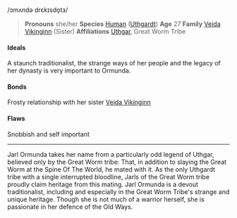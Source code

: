 /ɔmʌndə drɛkɪsdo̞tɜ/

> **Pronouns** she/her
> **Species** [Human](../../Species/Homonids/Humans.md) ([Uthgardt](index.md))
> **Age** 27
> **Family** [Veida Vikinginn](Veida%20Vikinginn.md) (Sister)
> **Affiliations** [Uthgar](../../Cosmology/Daemons/Apotheotes/Uthgar.md), Great Worm Tribe

#### Ideals
A staunch traditionalist, the strange ways of her people and the legacy of her dynasty is very important to Ormunda.

#### Bonds
Frosty relationship with her sister [Veida Vikinginn](Veida%20Vikinginn.md)

#### Flaws
Snobbish and self important

---

Jarl Ormunda takes her name from a particularly odd legend of Uthgar, believed only by the Great Worm tribe: That, in addition to slaying the Great Worm at the Spine Of The World, he mated with it. As the only Uthgardt tribe with a single interrupted bloodline, Jarls of the Great Worm tribe proudly claim heritage from this mating. Jarl Ormunda is a devout traditionalist, including and especially in the Great Worm Tribe's strange and unique heritage. Though she is not much of a warrior herself, she is passionate in her defence of the Old Ways.